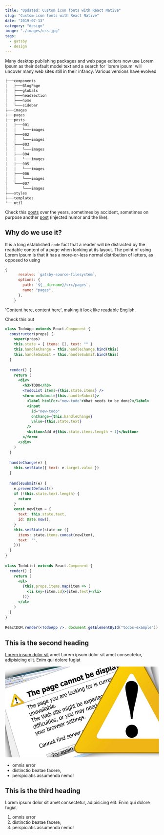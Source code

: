 ```yaml
---
title: "Updated: Custom icon fonts with React Native"
slug: "Custom icon fonts with React Native"
date: "2019-07-13"
category: "design"
image: "./images/css.jpg"
tags:
  - gatsby
  - design
---
```


Many desktop publishing packages and web page editors now use Lorem
Ipsum as their default model text and a search for 'lorem ipsum' will
uncover many web sites still in their infancy. Various versions have evolved

```
├───components
│   ├───BlogPage
│   ├───globals
│   ├───headSection
│   ├───home
│   └───sidebar
├───images
├───pages
├───posts
│   ├───001
│   │   └───images
│   ├───002
│   │   └───images
│   ├───003
│   │   └───images
│   ├───004
│   │   └───images
│   ├───005
│   │   └───images
│   ├───006
│   │   └───images
│   └───007
│       └───images
├───styles
├───templates
└───util
```

Check this <a href="http://localhost:8000/blog/ultimate-guide-to-wordpress-development">posts</a>
over the years, sometimes by accident, sometimes on purpose another [post](http://localhost:8000/blog/ultimate-guide-to-wordpress-development)
(injected humor and the like).

## Why do we use it?

It is a long established <code>code</code> fact that a reader will be distracted by the readable
content of a page when looking at its layout. The point of using Lorem Ipsum
is that it has a more-or-less normal distribution of letters, as opposed to using

```jsx
{
      resolve: `gatsby-source-filesystem`,
      options: {
        path: `${__dirname}/src/pages`,
        name: "pages",
      },
    }
```

'Content here, content here', making it look like readable English.

<div class="filename">Check this out</div>

```jsx
class TodoApp extends React.Component {
  constructor(props) {
    super(props)
    this.state = { items: [], text: "" }
    this.handleChange = this.handleChange.bind(this)
    this.handleSubmit = this.handleSubmit.bind(this)
  }

  render() {
    return (
      <div>
        <h3>TODO</h3>
        <TodoList items={this.state.items} />
        <form onSubmit={this.handleSubmit}>
          <label htmlFor="new-todo">What needs to be done?</label>
          <input
            id="new-todo"
            onChange={this.handleChange}
            value={this.state.text}
          />
          <button>Add #{this.state.items.length + 1}</button>
        </form>
      </div>
    )
  }

  handleChange(e) {
    this.setState({ text: e.target.value })
  }

  handleSubmit(e) {
    e.preventDefault()
    if (!this.state.text.length) {
      return
    }
    const newItem = {
      text: this.state.text,
      id: Date.now(),
    }
    this.setState(state => ({
      items: state.items.concat(newItem),
      text: "",
    }))
  }
}

class TodoList extends React.Component {
  render() {
    return (
      <ul>
        {this.props.items.map(item => (
          <li key={item.id}>{item.text}</li>
        ))}
      </ul>
    )
  }
}

ReactDOM.render(<TodoApp />, document.getElementById("todos-example"))
```

## This is the second heading

[Lorem ipsum dolor sit](https://google.com) amet Lorem ipsum dolor sit amet consectetur, adipisicing elit. Enim qui dolore fugiat

![article](./images/css.jpg)

- omnis error
- distinctio beatae facere,
- perspiciatis assumenda nemo!

## This is the third heading

Lorem ipsum dolor sit amet consectetur, adipisicing elit. Enim qui dolore fugiat

1. omnis error
2. distinctio beatae facere,
3. perspiciatis assumenda nemo!
